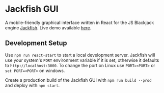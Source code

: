# Jackfish GUI
A mobile-friendly graphical interface written in React for the JS Blackjack engine [Jackfish](http://github.com/Pizzascripters/Jackfish).
Live demo available [here](https://blackjack-engine.herokuapp.com/).

## Development Setup
Use `npm run react-start` to start a local development server.
Jackfish will use your system's `PORT` environment variable if it is set, otherwise it defaults to `http://localhost:3000`.
To change the port on Linux use `PORT=<PORT>` or `set PORT=<PORT>` on windows.

Create a production build of the Jackfish GUI with `npm run build --prod` and deploy with `npm start`.
